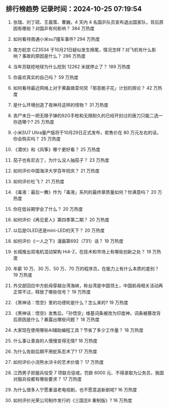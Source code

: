 
## 排行榜趋势 记录时间：2024-10-25 07:19:54
  
  1. 张瑞、刘丁硕、王晨策、曹巍，4 天内 4 名国乒队员宣布退出国家队，背后原因有哪些？对国乒有何影响？ 384 万热度
    
  2. 如何看待南通小米su7撞车事件? 294 万热度
    
  3. 南方航空 CZ3534 于10月21日疑似发生擦尾，情况怎样？对飞机有什么影响？事故的原因是什么？ 286 万热度
    
  4. 当年苏联挖地球为什么挖到 12262 米就停止了？ 189 万热度
    
  5. 你喜欢真实的自己吗？ 59 万热度
    
  6. 如何看待最近网络上对于黄磊做菜何炅「邪恶栀子花」计划的舆论？ 42 万热度
    
  7. 是什么环境创造了夜神月这样的怪物？ 31 万热度
    
  8. 丧尸末日一把无限子弹的92G手枪和无限耐久的已经开封过的唐刀只能二选一你选哪个? 25 万热度
    
  9. 小米SU7 Ultra量产版将于10月29日正式发布，若售价在 80 万元左右的话，你会购买吗？ 25 万热度
    
  10. 《潜伏》和《风筝》哪个更好看？ 25 万热度
    
  11. 茄子也有尼古丁，为什么没人抽茄子？ 23 万热度
    
  12. 如何评价中国海洋大学百年校庆？ 21 万热度
    
  13. 如何评价杜飞？ 21 万热度
    
  14. 《毒液：最后一舞》作为「毒液」系列的最终章质量如何？你满意吗？ 20 万热度
    
  15. 你在低谷期学会了什么？ 20 万热度
    
  16. 如何评价《再见爱人》第四季第二期？ 20 万热度
    
  17. 以后是OLED还是mini-LED的天下？ 20 万热度
    
  18. 如何评价《一人之下》漫画第692（731）话？ 19 万热度
    
  19. 长城推出双电机混动架构 Hi4-Z，在技术和市场上有哪些创新之处？ 19 万热度
    
  20. 年薪 10 万、30 万、50 万、70 万的程序员，在能力上有什么本质的差别？ 19 万热度
    
  21. 外交部回应中方航母穿越台湾海峡，称台湾是中国领土，中国航母相关活动再正常不过，释放了哪些信号？ 19 万热度
    
  22. 《黑神话：悟空》里的功德轮是什么？怎么来的? 19 万热度
    
  23. 《黑神话：悟空》发售后，「孙悟空」维基词条被改为印度神，词条被篡改背后原因是什么？暴露出哪些问题？ 18 万热度
    
  24. 大家现在使用哪些AI辅助编程工具？节省了多少工作量？ 18 万热度
    
  25. 什么事让善良的人慢慢变得无情? 18 万热度
    
  26. 为什么佐助后期不用蛇系忍术了? 17 万热度
    
  27. 如何评价小浣熊水浒卡的艺术价值？ 17 万热度
    
  28. 江西男子拒服兵役受 7 项联合惩戒，罚款 6000 元、不得录取为公务员，我国对服兵役都有哪些要求？ 17 万热度
    
  29. 为什么很多人宁愿重温老电视剧，也不愿意追新剧呢? 16 万热度
    
  30. 如何评价光荣公司制作发行的《三国志8 重制版》? 16 万热度
    